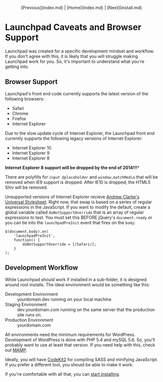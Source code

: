 <center>[Previous](index.md) | [Home](index.md) | [Next](install.md)</center>

Launchpad Caveats and Browser Support
=====================================

Launchpad was created for a specific development mindset and workflow.  If you don't agree with this, it is likely that you will struggle making Launchpad work for you.  So, it's important to understand what you're getting into.

## Browser Support

Launchpad's front end code currently supports the latest version of the following browsers:

* Safari
* Chrome
* Firefox
* Internet Explorer

Due to the slow update cycle of Internet Explorer, the Launchpad front end currently supports the following legacy versions of Internet Explorer:

* Internet Explorer 10
* Internet Explorer 9
* Internet Explorer 8

**Internet Explorer 8 support will be dropped by the end of 2014!!!***

There are polyfills for <code>input @placeholder</code> and <code>window.matchMedia</code> that will be removed when IE9 support is dropped.  After IE10 is dropped, the HTML5 Shiv will be removed.

Unsupported versions of Internet Explorer recieve [Andrew Clarke's Universal Stylesheet](https://code.google.com/p/universal-ie6-css/).  Right now, that swap is based on a series of regular expressions in the JavaScript.  If you want to modify the default, create a global variable called <code>doNotSupportOverride</code> that is an array of regular expressions to test.  You must set this BEFORE jQuery's <code>document.ready</code> or you can tie into the <code>launchpadPreInit</code> event that fires on the <code>body</code>:

	$(document.body).on(
		'launchpadPreInit',
		function() {
			doNotSupportOverride = [/Safari/];
		}
	);

## Development Workflow

While Launchpad *should* work if installed in a sub-folder, it is designed around root installs.  The ideal environment would be something like this:

<dl>
	<dt>Development Environment</dt>
	<dd>yourdomain.dev running on your local machine.</dd>
	<dt>Staging Environment</dt>
	<dd>dev.yourdomain.com running on the same server that the production site runs on.</dd>
	<dt>Production Environment</dt>
	<dd>yourdomain.com</dd>
</dl>

All environments need the minimum requirements for WordPress.  Development of WordPress is done with PHP 5.4 and mySQL 5.6.  So, you'll probably want to use at least that version.  If you need help with this, check out [MAMP](http://www.mamp.info/).

Ideally, you will have [CodeKit2](https://incident57.com/codekit/) for compiling SASS and minifying JavaScript.  If you prefer a different tool, you should be able to make it work.

If you're comfortable with all that, you can [start installing](install.md).